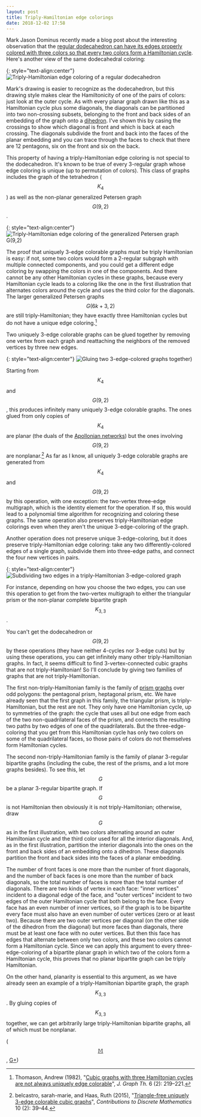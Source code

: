 ```yaml
---
layout: post
title: Triply-Hamiltonian edge colorings
date: 2018-12-02 17:58
---
```

Mark Jason Dominus recently made a blog post about the interesting observation that the [regular dodecahedron can have its edges properly colored with three colors so that every two colors form a Hamiltonian cycle](https://blog.plover.com/math/dodecahedral-3-coloring.html). Here's another view of the same dodecahedral coloring:

{: style="text-align:center"}
![Triply-Hamiltonian edge coloring of a regular dodecahedron]({{site.baseurl}}/assets/2018/hamiltonian-dodecahedron.svg)

Mark's drawing is easier to recognize as the dodecahedron, but this drawing style makes clear the Hamiltonicity of one of the pairs of colors: just look at the outer cycle. As with every planar graph drawn like this as a Hamiltonian cycle plus some diagonals, the diagonals can be partitioned into two non-crossing subsets, belonging to the front and back sides of an embedding of the graph onto a [dihedron](https://en.wikipedia.org/wiki/Dihedron). I've shown this by casing the crossings to show which diagonal is front and which is back at each crossing. The diagonals subdivide the front and back into the faces of the planar embedding and you can trace through the faces to check that there are 12 pentagons, six on the front and six on the back.

This property of having a triply-Hamiltonian edge coloring is not special to the dodecahedron. It's known to be true of every 3-regular graph whose edge coloring is unique (up to permutation of colors). This class of graphs includes the graph of the tetrahedron ($$K_4$$) as well as the non-planar generalized Petersen graph $$G(9,2)$$.

{: style="text-align:center"}
![Triply-Hamiltonian edge coloring of the generalized Petersen graph G(9,2)]({{site.baseurl}}/assets/2018/generalized-Petersen-9-2.svg)

The proof that uniquely 3-edge colorable graphs must be triply Hamiltonian is easy: if not, some two colors would form a 2-regular subgraph with multiple connected components, and you could get a different edge coloring by swapping the colors in one of the components. And there cannot be any other Hamiltonian cycles in these graphs, because every Hamiltonian cycle leads to a coloring like the one in the first illustration that alternates colors around the cycle and uses the third color for the diagonals. The larger generalized Petersen graphs $$G(6k+3,2)$$ are still triply-Hamiltonian; they have exactly three Hamiltonian cycles but do not have a unique edge coloring.[^t82]

Two uniquely 3-edge colorable graphs can be glued together by removing one vertex from each graph and reattaching the neighbors of the removed vertices by three new edges.

{: style="text-align:center"}
![Gluing two 3-edge-colored graphs together)]({{site.baseurl}}/assets/2018/glue-edge-coloring.svg)

Starting from $$K_4$$ and $$G(9,2)$$, this produces infinitely many uniquely 3-edge colorable graphs. The ones glued from only copies of $$K_4$$ are planar (the duals of the [Apollonian networks](https://en.wikipedia.org/wiki/Apollonian_network)) but the ones involving $$G(9,2)$$ are nonplanar.[^bh15]
As far as I know, all uniquely 3-edge colorable graphs are generated from $$K_4$$ and $$G(9,2)$$ by this operation, with one exception: the two-vertex three-edge multigraph, which is the identity element for the operation.
If so, this would lead to a polynomial time algorithm for recognizing and coloring these graphs. The same operation also preserves triply-Hamiltonian edge colorings even when they aren't the unique 3-edge-coloring of the graph.

Another operation does not preserve unique 3-edge-coloring, but it does preserve triply-Hamiltonian edge coloring: take any two differently-colored edges of a single graph, subdivide them into three-edge paths, and connect the four new vertices in pairs.

{: style="text-align:center"}
![Subdividing two edges in a triply-Hamiltonian 3-edge-colored graph]({{site.baseurl}}/assets/2018/subdivide-edge-coloring.svg)

For instance, depending on how you choose the two edges, you can use this operation to get from the two-vertex multigraph to either the triangular prism or the non-planar complete bipartite graph $$K_{3,3}$$.

You can't get the dodecahedron or $$G(9,2)$$ by these operations (they have neither 4-cycles nor 3-edge cuts) but by using these operations, you can get infinitely many other triply-Hamiltonian graphs. In fact, it seems difficult to find 3-vertex-connected cubic graphs that are not triply-Hamiltonian!  So I'll conclude by giving two families of graphs that are not triply-Hamiltonian.

The first non-triply-Hamiltonian family is the family of [prism graphs](https://en.wikipedia.org/wiki/Prism_graph) over odd polygons: the pentagonal prism, heptagonal prism, etc. We have already seen that the first graph in this family, the triangular prism, is triply-Hamiltonian, but the rest are not. They only have one Hamiltonian cycle, up to symmetries of the graph: the cycle that uses all but one edge from each of the two non-quadrilateral faces of the prism, and connects the resulting two paths by two edges of one of the quadrilaterals. But the three-edge-coloring that you get from this Hamiltonian cycle has only two colors on some of the quadrilateral faces, so those pairs of colors do not themselves form Hamiltonian cycles.

The second non-triply-Hamiltonian family is the family of planar 3-regular bipartite graphs (including the cube, the rest of the prisms, and a lot more graphs besides). To see this, let $$G$$ be a planar 3-regular bipartite graph.
If $$G$$ is not Hamiltonian then obviously it is not triply-Hamiltonian; otherwise, draw $$G$$ as in the first illustration, with two colors alternating around an outer Hamiltonian cycle and the third color used for all the interior diagonals. And, as in the first illustration, partition the interior diagonals into the ones on the front and back sides of an embedding onto a dihedron.
These diagonals partition the front and back sides into the faces of a planar embedding.

The number of front faces is one more than the number of front diagonals, and the number of back faces is one more than the number of back diagonals, so the total number of faces is more than the total number of diagonals.
There are two kinds of vertex in each face: "inner vertices" incident to a diagonal edge of the face, and "outer vertices" incident to two edges of the outer Hamiltonian cycle that both belong to the face. Every face has an even number of inner vertices, so if the graph is to be bipartite every face must also have an even number of outer vertices (zero or at least two). Because there are two outer vertices per diagonal (on the other side of the dihedron from the diagonal) but more faces than diagonals, there must be at least one face with no outer vertices. But then this face has edges that alternate between only two colors, and these two colors cannot form a Hamiltonian cycle. Since we can apply this argument to every three-edge-coloring of a bipartite planar graph in which two of the colors form a Hamiltonian cycle, this proves that no planar bipartite graph can be triply Hamiltonian.

On the other hand, planarity is essential to this argument, as we have already seen an example of a triply-Hamiltonian bipartite graph, the graph $$K_{3,3}$$. By gluing copies of $$K_{3,3}$$ together, we can get arbitrarily large triply-Hamiltonian bipartite graphs, all of which must be nonplanar.

[^t82]: Thomason, Andrew (1982), "[Cubic graphs with three Hamiltonian cycles are not always uniquely edge colorable](https://doi.org/10.1002%2Fjgt.3190060218)", _J. Graph Th._ 6 (2): 219–221.

[^bh15]: belcastro, sarah-marie, and Haas, Ruth (2015), "[Triangle-free uniquely 3-edge colorable cubic graphs](https://arxiv.org/abs/1508.06934)", _Contributions to Discrete Mathematics_ 10 (2): 39–44.

([$$\mathbb{M}$$](https://mathstodon.xyz/@11011110/101174690700738835), [G+](https://plus.google.com/100003628603413742554/posts/BA3qxsSQv8N))